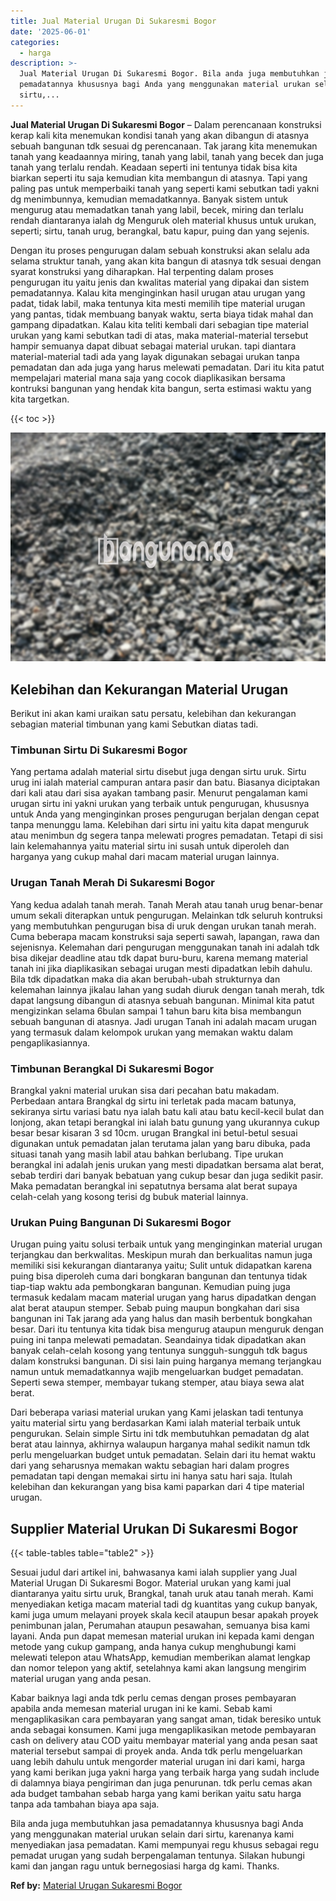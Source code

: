 ```yaml
---
title: Jual Material Urugan Di Sukaresmi Bogor
date: '2025-06-01'
categories:
  - harga
description: >-
  Jual Material Urugan Di Sukaresmi Bogor. Bila anda juga membutuhkan jasa
  pemadatannya khususnya bagi Anda yang menggunakan material urukan selain dari
  sirtu,...
---
```


**Jual Material Urugan Di Sukaresmi Bogor** – Dalam perencanaan konstruksi kerap kali kita menemukan kondisi tanah yang akan dibangun di atasnya sebuah bangunan tdk sesuai dg perencanaan. Tak jarang kita menemukan tanah yang keadaannya miring, tanah yang labil, tanah yang becek dan juga tanah yang terlalu rendah. Keadaan seperti ini tentunya tidak bisa kita biarkan seperti itu saja kemudian kita membangun di atasnya. Tapi yang paling pas untuk memperbaiki tanah yang seperti kami sebutkan tadi yakni dg menimbunnya, kemudian memadatkannya. Banyak sistem untuk mengurug atau memadatkan tanah yang labil, becek, miring dan terlalu rendah diantaranya ialah dg Menguruk oleh material khusus untuk urukan, seperti; sirtu, tanah urug, berangkal, batu kapur, puing dan yang sejenis.

Dengan itu proses pengurugan dalam sebuah konstruksi akan selalu ada selama struktur tanah, yang akan kita bangun di atasnya tdk sesuai dengan syarat konstruksi yang diharapkan. Hal terpenting dalam proses pengurugan itu yaitu jenis dan kwalitas material yang dipakai dan sistem pemadatannya. Kalau kita menginginkan hasil urugan atau urugan yang padat, tidak labil, maka tentunya kita mesti memilih tipe material urugan yang pantas, tidak membuang banyak waktu, serta biaya tidak mahal dan gampang dipadatkan. Kalau kita teliti kembali dari sebagian tipe material urukan yang kami sebutkan tadi di atas, maka material-material tersebut hampir semuanya dapat dibuat sebagai material urukan. tapi diantara material-material tadi ada yang layak digunakan sebagai urukan tanpa pemadatan dan ada juga yang harus melewati pemadatan. Dari itu kita patut mempelajari material mana saja yang cocok diaplikasikan bersama kontruksi bangunan yang hendak kita bangun, serta estimasi waktu yang kita targetkan.

{{< toc >}}

![Jual Material Urugan Di Sukaresmi Bogor](/images/jual-urugan-16.png)

## Kelebihan dan Kekurangan Material Urugan

Berikut ini akan kami uraikan satu persatu, kelebihan dan kekurangan sebagian material timbunan yang kami Sebutkan diatas tadi.

### Timbunan Sirtu Di Sukaresmi Bogor

Yang pertama adalah material sirtu disebut juga dengan sirtu uruk. Sirtu urug ini ialah material campuran antara pasir dan batu. Biasanya diciptakan dari kali atau dari sisa ayakan tambang pasir. Menurut pengalaman kami urugan sirtu ini yakni urukan yang terbaik untuk pengurugan, khususnya untuk Anda yang menginginkan proses pengurugan berjalan dengan cepat tanpa menunggu lama. Kelebihan dari sirtu ini yaitu kita dapat menguruk atau menimbun dg segera tanpa melewati progres pemadatan. Tetapi di sisi lain kelemahannya yaitu material sirtu ini susah untuk diperoleh dan harganya yang cukup mahal dari macam material urugan lainnya.

### Urugan Tanah Merah Di Sukaresmi Bogor

Yang kedua adalah tanah merah. Tanah Merah atau tanah urug benar-benar umum sekali diterapkan untuk pengurugan. Melainkan tdk seluruh kontruksi yang membutuhkan pengurugan bisa di uruk dengan urukan tanah merah. Cuma beberapa macam konstruksi saja seperti sawah, lapangan, rawa dan sejenisnya. Kelemahan dari pengurugan menggunakan tanah ini adalah tdk bisa dikejar deadline atau tdk dapat buru-buru, karena memang material tanah ini jika diaplikasikan sebagai urugan mesti dipadatkan lebih dahulu. Bila tdk dipadatkan maka dia akan berubah-ubah strukturnya dan kelemahan lainnya jikalau lahan yang sudah diuruk dengan tanah merah, tdk dapat langsung dibangun di atasnya sebuah bangunan. Minimal kita patut mengizinkan selama 6bulan sampai 1 tahun baru kita bisa membangun sebuah bangunan di atasnya. Jadi urugan Tanah ini adalah macam urugan yang termasuk dalam kelompok urukan yang memakan waktu dalam pengaplikasiannya.

### Timbunan Berangkal Di Sukaresmi Bogor

Brangkal yakni material urukan sisa dari pecahan batu makadam. Perbedaan antara Brangkal dg sirtu ini terletak pada macam batunya, sekiranya sirtu variasi batu nya ialah batu kali atau batu kecil-kecil bulat dan lonjong, akan tetapi berangkal ini ialah batu gunung yang ukurannya cukup besar besar kisaran 3 sd 10cm. urugan Brangkal ini betul-betul sesuai digunakan untuk pemadatan jalan terutama jalan yang baru dibuka, pada situasi tanah yang masih labil atau bahkan berlubang. Tipe urukan berangkal ini adalah jenis urukan yang mesti dipadatkan bersama alat berat, sebab terdiri dari banyak bebatuan yang cukup besar dan juga sedikit pasir. Maka pemadatan berangkal ini sepatutnya bersama alat berat supaya celah-celah yang kosong terisi dg bubuk material lainnya.

### Urukan Puing Bangunan Di Sukaresmi Bogor

Urugan puing yaitu solusi terbaik untuk yang menginginkan material urugan terjangkau dan berkwalitas. Meskipun murah dan berkualitas namun juga memiliki sisi kekurangan diantaranya yaitu; Sulit untuk didapatkan karena puing bisa diperoleh cuma dari bongkaran bangunan dan tentunya tidak tiap-tiap waktu ada pembongkaran bangunan. Kemudian puing juga termasuk kedalam macam material urugan yang harus dipadatkan dengan alat berat ataupun stemper. Sebab puing maupun bongkahan dari sisa bangunan ini Tak jarang ada yang halus dan masih berbentuk bongkahan besar. Dari itu tentunya kita tidak bisa mengurug ataupun menguruk dengan puing ini tanpa melewati pemadatan. Seandainya tidak dipadatkan akan banyak celah-celah kosong yang tentunya sungguh-sungguh tdk bagus dalam konstruksi bangunan. Di sisi lain puing harganya memang terjangkau namun untuk memadatkannya wajib mengeluarkan budget pemadatan. Seperti sewa stemper, membayar tukang stemper, atau biaya sewa alat berat.

Dari beberapa variasi material urukan yang Kami jelaskan tadi tentunya yaitu material sirtu yang berdasarkan Kami ialah material terbaik untuk pengurukan. Selain simple Sirtu ini tdk membutuhkan pemadatan dg alat berat atau lainnya, akhirnya walaupun harganya mahal sedikit namun tdk perlu mengeluarkan budget untuk pemadatan. Selain dari itu hemat waktu dari yang seharusnya memakan waktu sebagian hari dalam progres pemadatan tapi dengan memakai sirtu ini hanya satu hari saja. Itulah kelebihan dan kekurangan yang bisa kami paparkan dari 4 tipe material urugan.

## Supplier Material Urukan Di Sukaresmi Bogor

{{< table-tables table="table2" >}}

Sesuai judul dari artikel ini, bahwasanya kami ialah supplier yang Jual Material Urugan Di Sukaresmi Bogor. Material urukan yang kami jual diantaranya yaitu sirtu uruk, Brangkal, tanah uruk atau tanah merah. Kami menyediakan ketiga macam material tadi dg kuantitas yang cukup banyak, kami juga umum melayani proyek skala kecil ataupun besar apakah proyek penimbunan jalan, Perumahan ataupun pesawahan, semuanya bisa kami layani. Anda pun dapat memesan material urukan ini kepada kami dengan metode yang cukup gampang, anda hanya cukup menghubungi kami melewati telepon atau WhatsApp, kemudian memberikan alamat lengkap dan nomor telepon yang aktif, setelahnya kami akan langsung mengirim material urugan yang anda pesan.

Kabar baiknya lagi anda tdk perlu cemas dengan proses pembayaran apabila anda memesan material urugan ini ke kami. Sebab kami mengaplikasikan cara pembayaran yang sangat aman, tidak beresiko untuk anda sebagai konsumen. Kami juga mengaplikasikan metode pembayaran cash on delivery atau COD yaitu membayar material yang anda pesan saat material tersebut sampai di proyek anda. Anda tdk perlu mengeluarkan uang lebih dahulu untuk mengorder material urugan ini dari kami, harga yang kami berikan juga yakni harga yang terbaik harga yang sudah include di dalamnya biaya pengiriman dan juga penurunan. tdk perlu cemas akan ada budget tambahan sebab harga yang kami berikan yaitu satu harga tanpa ada tambahan biaya apa saja.

Bila anda juga membutuhkan jasa pemadatannya khususnya bagi Anda yang menggunakan material urukan selain dari sirtu, karenanya kami menyediakan jasa pemadatan. Kami mempunyai regu khusus sebagai regu pemadat urugan yang sudah berpengalaman tentunya. Silakan hubungi kami dan jangan ragu untuk bernegosiasi harga dg kami. Thanks.

**Ref by:** [Material Urugan Sukaresmi Bogor](https://id.wikipedia.org/wiki/Material)
